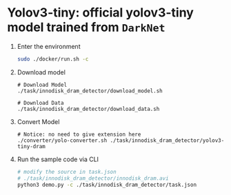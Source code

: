 # Yolov3-tiny: official yolov3-tiny model trained from `DarkNet`

1. Enter the environment
    ```bash
    sudo ./docker/run.sh -c
    ```
2. Download model
    ```shell
    # Download Model
    ./task/innodisk_dram_detector/download_model.sh

    # Download Data
    ./task/innodisk_dram_detector/download_data.sh
    ```
3. Convert Model
    ```shell
    # Notice: no need to give extension here
    ./converter/yolo-converter.sh ./task/innodisk_dram_detector/yolov3-tiny-dram    
    ```
4. Run the sample code via CLI
    ```bash
    # modify the source in task.json
    # ./task/innodisk_dram_detector/innodisk_dram.avi
    python3 demo.py -c ./task/innodisk_dram_detector/task.json
    ```
